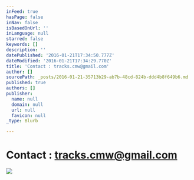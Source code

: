 ```yaml
---
inFeed: true
hasPage: false
inNav: false
isBasedOnUrl: ''
inLanguage: null
starred: false
keywords: []
description: ''
datePublished: '2016-01-21T17:34:50.777Z'
dateModified: '2016-01-21T17:34:29.770Z'
title: 'Contact : tracks.cmw@gmail.com'
author: []
sourcePath: _posts/2016-01-21-35713b29-ab7b-48cd-824b-ddd4b8f649b6.md
published: true
authors: []
publisher:
  name: null
  domain: null
  url: null
  favicon: null
_type: Blurb

---
```

# Contact : tracks.cmw@gmail.com
![](https://s3-us-west-2.amazonaws.com/the-grid-img/p/df6d68f3302f1765162ba3fae265d5b97841c837.jpg)